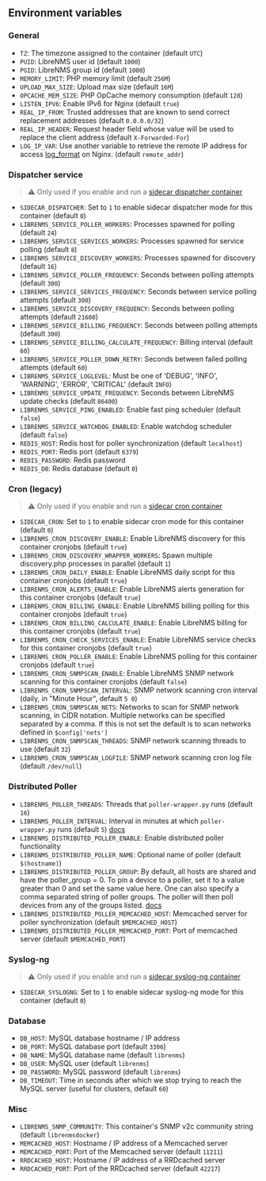 ## Environment variables

### General

* `TZ`: The timezone assigned to the container (default `UTC`)
* `PUID`: LibreNMS user id (default `1000`)
* `PGID`: LibreNMS group id (default `1000`)
* `MEMORY_LIMIT`: PHP memory limit (default `256M`)
* `UPLOAD_MAX_SIZE`: Upload max size (default `16M`)
* `OPCACHE_MEM_SIZE`: PHP OpCache memory consumption (default `128`)
* `LISTEN_IPV6`: Enable IPv6 for Nginx (default `true`)
* `REAL_IP_FROM`: Trusted addresses that are known to send correct replacement addresses (default `0.0.0.0/32`)
* `REAL_IP_HEADER`: Request header field whose value will be used to replace the client address (default `X-Forwarded-For`)
* `LOG_IP_VAR`: Use another variable to retrieve the remote IP address for access [log_format](http://nginx.org/en/docs/http/ngx_http_log_module.html#log_format) on Nginx. (default `remote_addr`)

### Dispatcher service

> :warning: Only used if you enable and run a [sidecar dispatcher container](../notes/dispatcher-service.md)

* `SIDECAR_DISPATCHER`: Set to `1` to enable sidecar dispatcher mode for this container (default `0`)
* `LIBRENMS_SERVICE_POLLER_WORKERS`: Processes spawned for polling (default `24`)
* `LIBRENMS_SERVICE_SERVICES_WORKERS`: Processes spawned for service polling (default `8`)
* `LIBRENMS_SERVICE_DISCOVERY_WORKERS`: Processes spawned for discovery (default `16`)
* `LIBRENMS_SERVICE_POLLER_FREQUENCY`: Seconds between polling attempts (default `300`)
* `LIBRENMS_SERVICE_SERVICES_FREQUENCY`: Seconds between service polling attempts (default `300`)
* `LIBRENMS_SERVICE_DISCOVERY_FREQUENCY`: Seconds between polling attempts (default `21600`)
* `LIBRENMS_SERVICE_BILLING_FREQUENCY`: Seconds between polling attempts (default `300`)
* `LIBRENMS_SERVICE_BILLING_CALCULATE_FREQUENCY`: Billing interval (default `60`)
* `LIBRENMS_SERVICE_POLLER_DOWN_RETRY`: Seconds between failed polling attempts (default `60`)
* `LIBRENMS_SERVICE_LOGLEVEL`: Must be one of 'DEBUG', 'INFO', 'WARNING', 'ERROR', 'CRITICAL' (default `INFO`)
* `LIBRENMS_SERVICE_UPDATE_FREQUENCY`: Seconds between LibreNMS update checks (default `86400`)
* `LIBRENMS_SERVICE_PING_ENABLED`: Enable fast ping scheduler (default `false`)
* `LIBRENMS_SERVICE_WATCHDOG_ENABLED`: Enable watchdog scheduler (default `false`)
* `REDIS_HOST`: Redis host for poller synchronization (default `localhost`)
* `REDIS_PORT`: Redis port (default `6379`)
* `REDIS_PASSWORD`: Redis password
* `REDIS_DB`: Redis database (default `0`)

### Cron (legacy)

> :warning: Only used if you enable and run a [sidecar cron container](../notes/cron.md)

* `SIDECAR_CRON`: Set to `1` to enable sidecar cron mode for this container (default `0`)
* `LIBRENMS_CRON_DISCOVERY_ENABLE`: Enable LibreNMS discovery for this container cronjobs (default `true`)
* `LIBRENMS_CRON_DISCOVERY_WRAPPER_WORKERS`: Spawn multiple discovery.php processes in parallel (default `1`)
* `LIBRENMS_CRON_DAILY_ENABLE`: Enable LibreNMS daily script for this container cronjobs (default `true`)
* `LIBRENMS_CRON_ALERTS_ENABLE`: Enable LibreNMS alerts generation for this container cronjobs (default `true`)
* `LIBRENMS_CRON_BILLING_ENABLE`: Enable LibreNMS billing polling for this container cronjobs (default `true`)
* `LIBRENMS_CRON_BILLING_CALCULATE_ENABLE`: Enable LibreNMS billing for this container cronjobs (default `true`)
* `LIBRENMS_CRON_CHECK_SERVICES_ENABLE`: Enable LibreNMS service checks for this container cronjobs (default `true`)
* `LIBRENMS_CRON_POLLER_ENABLE`: Enable LibreNMS polling for this container cronjobs (default `true`)
* `LIBRENMS_CRON_SNMPSCAN_ENABLE`: Enable LibreNMS SNMP network scanning for this container cronjobs (default `false`)
* `LIBRENMS_CRON_SNMPSCAN_INTERVAL`: SNMP network scanning cron interval (daily, in "Minute Hour", default `5 0`)
* `LIBRENMS_CRON_SNMPSCAN_NETS`: Networks to scan for SNMP network scanning, in CIDR notation.  Multiple networks can be specified separated by a comma.  If this is not set the default is to scan networks defined in `$config['nets']`
* `LIBRENMS_CRON_SNMPSCAN_THREADS`: SNMP network scanning threads to use (default `32`)
* `LIBRENMS_CRON_SNMPSCAN_LOGFILE`: SNMP network scanning cron log file (default `/dev/null`)

### Distributed Poller

* `LIBRENMS_POLLER_THREADS`: Threads that `poller-wrapper.py` runs (default `16`)
* `LIBRENMS_POLLER_INTERVAL`: Interval in minutes at which `poller-wrapper.py` runs (default `5`) [docs](https://docs.librenms.org/Support/1-Minute-Polling/)
* `LIBRENMS_DISTRIBUTED_POLLER_ENABLE`: Enable distributed poller functionality
* `LIBRENMS_DISTRIBUTED_POLLER_NAME`: Optional name of poller (default `$(hostname)`)
* `LIBRENMS_DISTRIBUTED_POLLER_GROUP`: By default, all hosts are shared and have the poller_group = 0. To pin a device to a poller, set it to a value greater than 0 and set the same value here. One can also specify a comma separated string of poller groups. The poller will then poll devices from any of the groups listed. [docs](https://docs.librenms.org/#Extensions/Distributed-Poller/#distributed-poller)
* `LIBRENMS_DISTRIBUTED_POLLER_MEMCACHED_HOST`: Memcached server for poller synchronization (default `$MEMCACHED_HOST`)
* `LIBRENMS_DISTRIBUTED_POLLER_MEMCACHED_PORT`: Port of memcached server (default `$MEMCACHED_PORT`)

### Syslog-ng

> :warning: Only used if you enable and run a [sidecar syslog-ng container](../notes/syslog-ng.md)

* `SIDECAR_SYSLOGNG`: Set to `1` to enable sidecar syslog-ng mode for this container (default `0`)

### Database

* `DB_HOST`: MySQL database hostname / IP address
* `DB_PORT`: MySQL database port (default `3306`)
* `DB_NAME`: MySQL database name (default `librenms`)
* `DB_USER`: MySQL user (default `librenms`)
* `DB_PASSWORD`: MySQL password (default `librenms`)
* `DB_TIMEOUT`: Time in seconds after which we stop trying to reach the MySQL server (useful for clusters, default `60`)

### Misc

* `LIBRENMS_SNMP_COMMUNITY`: This container's SNMP v2c community string (default `librenmsdocker`)
* `MEMCACHED_HOST`: Hostname / IP address of a Memcached server
* `MEMCACHED_PORT`: Port of the Memcached server (default `11211`)
* `RRDCACHED_HOST`: Hostname / IP address of a RRDcached server
* `RRDCACHED_PORT`: Port of the RRDcached server (default `42217`)
